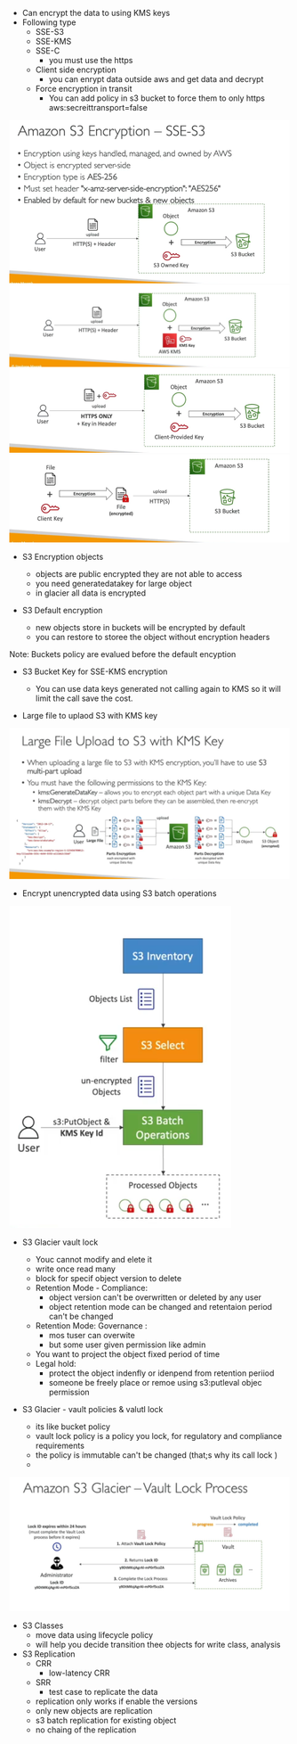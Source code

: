 

- Can encrypt the data to using KMS keys
- Following type
    - SSE-S3
    - SSE-KMS
    - SSE-C
        - you must use the https
    - Client side encryption
        - you can enrypt data outside aws and get data and decrypt
    - Force encryption in transit
        - You can add policy in s3 bucket to force them to only https aws:secreittransport=false

<img src="img/7.1.png" />

<img src="img/7.2.png" />

<img src="img/7.3.png" />

<img src="img/7.4.png" />


- S3 Encryption objects
    - objects are public encrypted they are not able to access
    - you need generatedatakey for large object
    - in glacier all data is encrypted

- S3 Default encryption
    - new objects store in buckets will be encrypted by default
    - you can restore to storee the object without encryption headers

Note: Buckets policy are evalued before the default encyption

- S3 Bucket Key for SSE-KMS encryption
    -  You can use data keys generated not calling again to KMS so it will limit the call save the cost.

- Large file to uplaod S3 with KMS key

<img src="img/7.5.png" />

- Encrypt unencrypted data using S3 batch operations

<img src="img/7.6.png" />

- S3 Glacier vault lock
    - Youc cannot modify and elete it
    - write once read many
    - block for specif object version to delete
    - Retention Mode - Compliance:
        - object version can't be overwritten or deleted by any user
        - object retention mode can be changed and retentaion period can't be changed
    - Retention Mode: Governance :
        - mos tuser can overwite
        - but some user given permission like admin
    - You want to project the object fixed period of time
    - Legal hold:
        - protect the object indenfly or idenpend from retention periiod
        - someone be freely place or remoe using s3:putleval objec permission

- S3 Glacier - vault policies & valutl lock
    - its like bucket policy
    - vault lock policy is a policy you lock, for regulatory and compliance requirements
    - the policy is immutable can't be changed (that;s why its call lock )
    -


<img src="img/7.7.png" />


- S3 Classes
    - move data using lifecycle policy
    - will help you decide transition thee objects for write class, analysis
- S3 Replication
    - CRR
        - low-latency CRR
    - SRR
        - test case to replicate the data
    - replication only works if enable the versions
    - only new objects are replication
    - s3 batch replication for existing object
    - no chaing of the replication 
